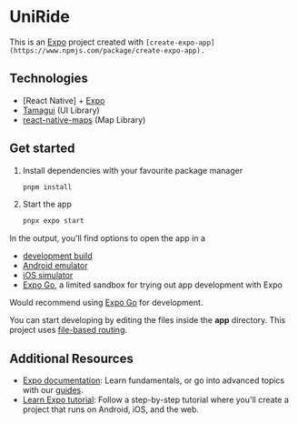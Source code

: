 # UniRide

This is an [Expo](https://expo.dev) project created with `[create-expo-app](https://www.npmjs.com/package/create-expo-app).`

## Technologies

- [React Native] + [Expo](https://expo.dev)
- [Tamagui](https://tamagui.dev) (UI Library)
- [react-native-maps](https://github.com/react-native-maps/react-native-maps) (Map Library)

## Get started

1. Install dependencies with your favourite package manager

   ```bash
   pnpm install
   ```

2. Start the app

   ```bash
   pnpx expo start
   ```

In the output, you'll find options to open the app in a

- [development build](https://docs.expo.dev/develop/development-builds/introduction/)
- [Android emulator](https://docs.expo.dev/workflow/android-studio-emulator/)
- [iOS simulator](https://docs.expo.dev/workflow/ios-simulator/)
- [Expo Go](https://expo.dev/go), a limited sandbox for trying out app development with Expo

Would recommend using [Expo Go](https://expo.dev/go) for development.

You can start developing by editing the files inside the **app** directory. This project uses [file-based routing](https://docs.expo.dev/router/introduction).

## Additional Resources

- [Expo documentation](https://docs.expo.dev/): Learn fundamentals, or go into advanced topics with our [guides](https://docs.expo.dev/guides).
- [Learn Expo tutorial](https://docs.expo.dev/tutorial/introduction/): Follow a step-by-step tutorial where you'll create a project that runs on Android, iOS, and the web.
